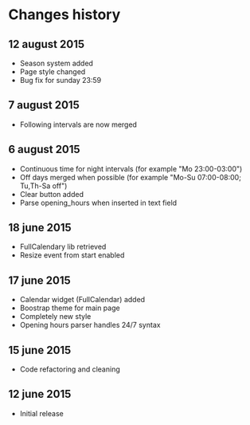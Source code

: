 Changes history
===============

12 august 2015
--------------
* Season system added
* Page style changed
* Bug fix for sunday 23:59

7 august 2015
-------------
* Following intervals are now merged

6 august 2015
-------------
* Continuous time for night intervals (for example "Mo 23:00-03:00")
* Off days merged when possible (for example "Mo-Su 07:00-08:00; Tu,Th-Sa off")
* Clear button added
* Parse opening_hours when inserted in text field

18 june 2015
------------
* FullCalendary lib retrieved
* Resize event from start enabled

17 june 2015
------------
* Calendar widget (FullCalendar) added
* Boostrap theme for main page
* Completely new style
* Opening hours parser handles 24/7 syntax

15 june 2015
------------
* Code refactoring and cleaning

12 june 2015
------------
* Initial release